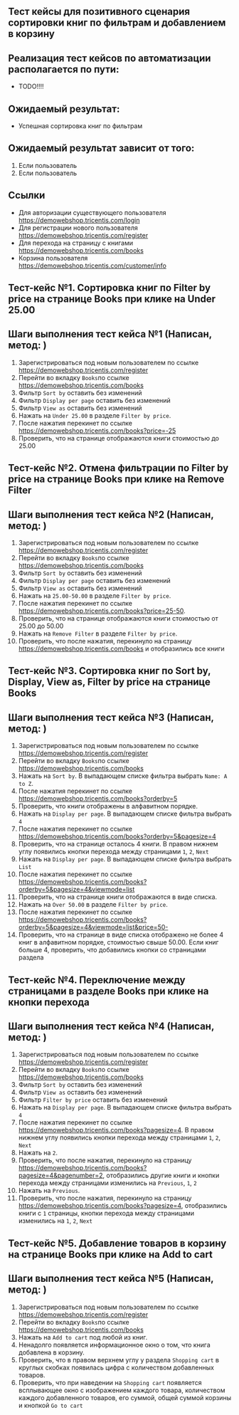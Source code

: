 ## Тест кейсы для позитивного сценария сортировки книг по фильтрам и добавлением в корзину

## Реализация тест кейсов по автоматизации располагается по пути:

- TODO!!!!

## Ожидаемый результат:

- Успешная сортировка книг по фильтрам

## Ожидаемый результат зависит от того:

1) Если пользователь 
2) Если пользователь 

## Ссылки

- Для авторизации существующего пользователя https://demowebshop.tricentis.com/login
- Для регистрации нового пользователя https://demowebshop.tricentis.com/register
- Для перехода на страницу с книгами https://demowebshop.tricentis.com/books
- Корзина пользователя https://demowebshop.tricentis.com/customer/info

## Тест-кейс №1. Сортировка книг по Filter by price на странице Books при клике на Under 25.00

## Шаги выполнения тест кейса №1 (Написан, метод: )

1) Зарегистрироваться под новым пользователем по ссылке https://demowebshop.tricentis.com/register
2) Перейти во вкладку `Books`по ссылке https://demowebshop.tricentis.com/books
3) Фильтр `Sort by` оставить без изменений 
4) Фильтр `Display per page` оставить без изменений 
5) Фильтр `View as` оставить без изменений 
6) Нажать на `Under 25.00` в разделе `Filter by price`. 
7) После нажатия перекинет по ссылке https://demowebshop.tricentis.com/books?price=-25
8) Проверить, что на странице отображаются книги стоимостью до 25.00

## Тест-кейс №2. Отмена фильтрации по Filter by price на странице Books при клике на Remove Filter

## Шаги выполнения тест кейса №2 (Написан, метод: )

1) Зарегистрироваться под новым пользователем по ссылке https://demowebshop.tricentis.com/register
2) Перейти во вкладку `Books`по ссылке https://demowebshop.tricentis.com/books
3) Фильтр `Sort by` оставить без изменений
4) Фильтр `Display per page` оставить без изменений
5) Фильтр `View as` оставить без изменений
6) Нажать на `25.00-50.00` в разделе `Filter by price`.
7) После нажатия перекинет по ссылке https://demowebshop.tricentis.com/books?price=25-50. 
8) Проверить, что на странице отображаются книги стоимостью от 25.00 до 50.00 
9) Нажать на `Remove Filter` в разделе `Filter by price`.
10) Проверить, что после нажатия, перекинуло на страницу https://demowebshop.tricentis.com/books и отобразились все книги

## Тест-кейс №3. Сортировка книг по Sort by, Display, View as, Filter by price на странице Books

## Шаги выполнения тест кейса №3 (Написан, метод: )

1) Зарегистрироваться под новым пользователем по ссылке https://demowebshop.tricentis.com/register
2) Перейти во вкладку `Books`по ссылке https://demowebshop.tricentis.com/books
3) Нажать на  `Sort by`. В выпадающем списке фильтра выбрать `Name: A to Z`. 
4) После нажатия перекинет по ссылке https://demowebshop.tricentis.com/books?orderby=5
5) Проверить, что книги отображены в алфавитном порядке.
6) Нажать на `Display per page`. В выпадающем списке фильтра выбрать `4`
7) После нажатия перекинет по ссылке https://demowebshop.tricentis.com/books?orderby=5&pagesize=4
8) Проверить, что на странице осталось 4 книги. В правом нижнем углу появились кнопки перехода между страницами `1`, `2`, `Next`
9) Нажать на `Display per page`. В выпадающем списке фильтра выбрать `List`
10) После нажатия перекинет по ссылке https://demowebshop.tricentis.com/books?orderby=5&pagesize=4&viewmode=list
11) Проверить, что на странице книги отображаются в виде списка. 
12) Нажать на `Over 50.00` в разделе `Filter by price`. 
13) После нажатия перекинет по ссылке https://demowebshop.tricentis.com/books?orderby=5&pagesize=4&viewmode=list&price=50-
14) Проверить, что на странице в виде списка отображено не более 4 книг в алфавитном порядке, стоимостью свыше 50.00. 
Если книг больше 4, проверить, что добавились кнопки со страницами раздела

## Тест-кейс №4. Переключение между страницами в разделе Books при клике на кнопки перехода

## Шаги выполнения тест кейса №4 (Написан, метод: )

1) Зарегистрироваться под новым пользователем по ссылке https://demowebshop.tricentis.com/register
2) Перейти во вкладку `Books`по ссылке https://demowebshop.tricentis.com/books
3) Фильтр `Sort by` оставить без изменений
4) Фильтр `View as` оставить без изменений
5) Фильтр `Filter by price` оставить без изменений
6) Нажать на `Display per page`. В выпадающем списке фильтра выбрать `4`
7) После нажатия перекинет по ссылке https://demowebshop.tricentis.com/books?pagesize=4. В правом нижнем углу появились кнопки перехода между страницами `1`, `2`, `Next`
8) Нажать на `2`.
9) Проверить, что после нажатия, перекинуло на страницу https://demowebshop.tricentis.com/books?pagesize=4&pagenumber=2,
отобразились другие книги и кнопки перехода между страницами изменились на `Previous`, `1`, `2` 
10) Нажать на `Previous`.
11) Проверить, что после нажатия, перекинуло на страницу https://demowebshop.tricentis.com/books?pagesize=4, 
отобразились книги с `1` страницы, кнопки перехода между страницами изменились на `1`, `2`, `Next`

## Тест-кейс №5. Добавление товаров в корзину на странице Books при клике на Add to cart

## Шаги выполнения тест кейса №5 (Написан, метод: )

1) Зарегистрироваться под новым пользователем по ссылке https://demowebshop.tricentis.com/register
2) Перейти во вкладку `Books`по ссылке https://demowebshop.tricentis.com/books
3) Нажать на  `Add to cart` под любой из книг.
4) Ненадолго появляется информационное окно о том, что книга добавлена в корзину.
5) Проверить, что в правом верхнем углу у раздела `Shopping cart` в круглых скобках появилась цифра с количеством добавленных товаров. 
6) Проверить, что при наведении на `Shopping cart` появляется всплывающее окно с изображением каждого товара, 
количеством каждого добавленного товаров, его суммой, общей суммой корзины и кнопкой `Go to cart`

